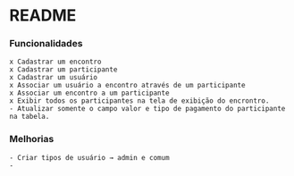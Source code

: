 # README

### Funcionalidades

	x Cadastrar um encontro
	x Cadastrar um participante
	x Cadastrar um usuário
	x Associar um usuário a encontro através de um participante
	x Associar um encontro a um participante
	x Exibir todos os participantes na tela de exibição do encrontro.
	- Atualizar somente o campo valor e tipo de pagamento do participante na tabela.


### Melhorias

	- Criar tipos de usuário → admin e comum
	- 